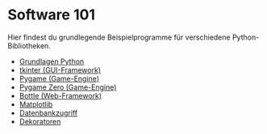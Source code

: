 # Software 101

Hier findest du grundlegende Beispielprogramme für verschiedene 
Python-Bibliotheken.

- [Grundlagen Python](python_intro/README.md)
- [tkinter (GUI-Framework)](tkinter/README.md)
- [Pygame (Game-Engine)](pygame/README.md)
- [Pygame Zero (Game-Engine)](pygame-zero/README.md)
- [Bottle (Web-Framework)](bottle/README.md)
- [Matplotlib](matplotlib/README.md)
- [Datenbankzugriff](datenbank/README.md)
- [Dekoratoren](decorator/README.md)
